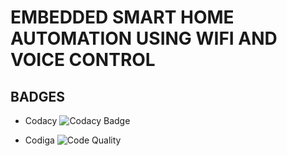 # EMBEDDED SMART HOME AUTOMATION USING WIFI AND VOICE CONTROL #

## BADGES ##

* Codacy ![Codacy Badge](https://app.codacy.com/project/badge/Grade/fed72e28286446d3bf4b712d3455f433)

* Codiga ![Code Quality](https://api.codiga.io/project/33571/score/svg)
